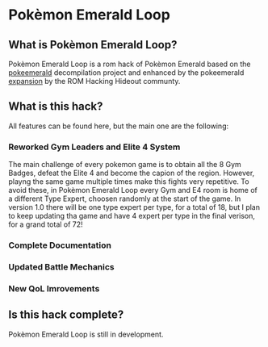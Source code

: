 # Pokèmon Emerald Loop
## What is Pokèmon Emerald Loop?

Pokèmon Emerald Loop is a rom hack of Pokèmon Emerald based on the [pokeemerald](https://github.com/pret/pokeemerald) decompilation project and enhanced by the pokeemerald [expansion](https://github.com/rh-hideout/pokeemerald-expansion) by the ROM Hacking Hideout communty.

## What is this hack?

All features can be found here, but the main one are the following:
### Reworked Gym Leaders and Elite 4 System

The main challenge of every pokemon game is to obtain all the 8 Gym Badges, defeat the Elite 4 and become the capion of the region. However, playng the same game multiple times make this fights very repetitive. To avoid these, in Pokèmon Emerald Loop every Gym and E4 room is home of a different Type Expert, choosen randomly at the start of the game. In version 1.0 there will be one type expert per type, for a total of 18, but I plan to keep updating tha game and have 4 expert per type in the final verison, for a grand total of 72!

### Complete Documentation

### Updated Battle Mechanics

### New QoL Imrovements

## Is this hack complete?

Pokèmon Emerald Loop is still in development.
